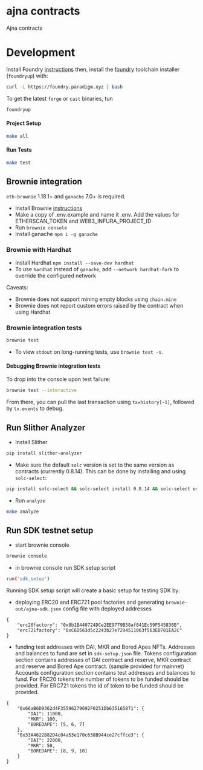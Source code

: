 # ajna contracts

Ajna contracts

# Development

Install Foundry [instructions](https://github.com/gakonst/foundry/blob/master/README.md#installation)  then, install the [foundry](https://github.com/gakonst/foundry) toolchain installer (`foundryup`) with:

```bash
curl -L https://foundry.paradigm.xyz | bash
```

To get the latest `forge` or `cast` binaries, tun

```bash
foundryup
```

#### Project Setup

```bash
make all
```

#### Run Tests

```bash
make test
```


## Brownie integration

`eth-brownie` 1.18.1+ and `ganache` 7.0+ is required.
- Install Brownie [instructions](https://eth-brownie.readthedocs.io/en/stable/install.html)
- Make a copy of .env.example and name it .env. Add the values for ETHERSCAN_TOKEN and WEB3_INFURA_PROJECT_ID
- Run `brownie console`
- Install ganache `npm i -g ganache`

### Brownie with Hardhat
- Install Hardhat `npm install --save-dev hardhat`
- To use `hardhat` instead of `ganache`, add `--network hardhat-fork` to override the configured network

Caveats:
- Brownie does not support mining empty blocks using `chain.mine`
- Brownie does not report custom errors raised by the contract when using Hardhat

### Brownie integration tests

```bash
brownie test
```
  - To view `stdout` on long-running tests, use `brownie test -s`.

#### Debugging Brownie integration tests

To drop into the console upon test failure:
```bash
brownie test --interactive
```

From there, you can pull the last transaction using `tx=history[-1]`, followed by `tx.events` to debug.


## Run Slither Analyzer

- Install Slither
```bash
pip install slither-analyzer
```
- Make sure the default `solc` version is set to the same version as contracts (currently 0.8.14). This can be done by installing and using `solc-select`:
```bash
pip install solc-select && solc-select install 0.8.14 && solc-select use 0.8.14
```
- Run `analyze`

```bash
make analyze
```


## Run SDK testnet setup

- start brownie console
```bash
brownie console
```
- in brownie console run SDK setup script
```bash
run('sdk_setup')
```

Running SDK setup script will create a basic setup for testing SDK by:
- deploying ERC20 and ERC721 pool factories and generating `brownie-out/ajna-sdk.json` config file with deployed addresses
```
{
    "erc20factory": "0x8b1B440724DCe2EE9779B58af841Ec59F545838B",
    "erc721factory": "0xC6D563d5c2243b27e7294511063f563ED701EA2C"
}
```
- funding test addresses with DAI, MKR and Bored Apes NFTs. Addresses and balances to fund are set in `sdk-setup.json` file.
Tokens configuration section contains addresses of DAI contract and reserve, MKR contract and reserve and Bored Ape contract. (sample provided for mainnet)
Accounts configuration section contains test addresses and balances to fund.
For ERC20 tokens the number of tokens to be funded should be provided.
For ERC721 tokens the id of token to be funded should be provided.
```
{
    "0x66aB6D9362d4F35596279692F0251Db635165871": {
        "DAI": 11000,
        "MKR": 100,
        "BOREDAPE": [5, 6, 7]
    },
    "0x33A4622B82D4c04a53e170c638B944ce27cffce3": {
        "DAI": 22000,
        "MKR": 50,
        "BOREDAPE": [8, 9, 10]
    }
}
```
